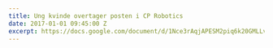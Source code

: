 ```yaml
---
title: Ung kvinde overtager posten i CP Robotics
date: 2017-01-01 09:45:00 Z
excerpt: https://docs.google.com/document/d/1Nce3rAqjAPESM2piq6k20GMLLvL5Gqt7jN50wGo--8A/edit?usp=sharing
---
```


